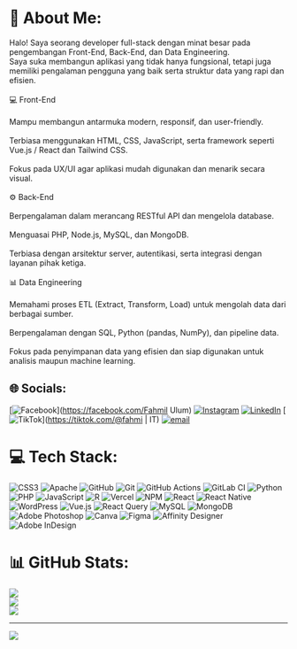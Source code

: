# 💫 About Me:
Halo! Saya seorang developer full-stack dengan minat besar pada pengembangan Front-End, Back-End, dan Data Engineering.<br>Saya suka membangun aplikasi yang tidak hanya fungsional, tetapi juga memiliki pengalaman pengguna yang baik serta struktur data yang rapi dan efisien.<br><br>💻 Front-End<br><br>Mampu membangun antarmuka modern, responsif, dan user-friendly.<br><br>Terbiasa menggunakan HTML, CSS, JavaScript, serta framework seperti Vue.js / React dan Tailwind CSS.<br><br>Fokus pada UX/UI agar aplikasi mudah digunakan dan menarik secara visual.<br><br>⚙️ Back-End<br><br>Berpengalaman dalam merancang RESTful API dan mengelola database.<br><br>Menguasai PHP, Node.js, MySQL, dan MongoDB.<br><br>Terbiasa dengan arsitektur server, autentikasi, serta integrasi dengan layanan pihak ketiga.<br><br>📊 Data Engineering<br><br>Memahami proses ETL (Extract, Transform, Load) untuk mengolah data dari berbagai sumber.<br><br>Berpengalaman dengan SQL, Python (pandas, NumPy), dan pipeline data.<br><br>Fokus pada penyimpanan data yang efisien dan siap digunakan untuk analisis maupun machine learning.


## 🌐 Socials:
[![Facebook](https://img.shields.io/badge/Facebook-%231877F2.svg?logo=Facebook&logoColor=white)](https://facebook.com/Fahmil Ulum) [![Instagram](https://img.shields.io/badge/Instagram-%23E4405F.svg?logo=Instagram&logoColor=white)](https://instagram.com/ulum_f) [![LinkedIn](https://img.shields.io/badge/LinkedIn-%230077B5.svg?logo=linkedin&logoColor=white)](https://linkedin.com/in/fahmil-ulum-404890277) [![TikTok](https://img.shields.io/badge/TikTok-%23000000.svg?logo=TikTok&logoColor=white)](https://tiktok.com/@fahmi | IT) [![email](https://img.shields.io/badge/Email-D14836?logo=gmail&logoColor=white)](mailto:ulumf3701@gmail.com) 

# 💻 Tech Stack:
![CSS3](https://img.shields.io/badge/css3-%231572B6.svg?style=for-the-badge&logo=css3&logoColor=white) ![Apache](https://img.shields.io/badge/apache-%23D42029.svg?style=for-the-badge&logo=apache&logoColor=white) ![GitHub](https://img.shields.io/badge/github-%23121011.svg?style=for-the-badge&logo=github&logoColor=white) ![Git](https://img.shields.io/badge/git-%23F05033.svg?style=for-the-badge&logo=git&logoColor=white) ![GitHub Actions](https://img.shields.io/badge/github%20actions-%232671E5.svg?style=for-the-badge&logo=githubactions&logoColor=white) ![GitLab CI](https://img.shields.io/badge/gitlab%20CI-%23181717.svg?style=for-the-badge&logo=gitlab&logoColor=white) ![Python](https://img.shields.io/badge/python-3670A0?style=for-the-badge&logo=python&logoColor=ffdd54) ![PHP](https://img.shields.io/badge/php-%23777BB4.svg?style=for-the-badge&logo=php&logoColor=white) ![JavaScript](https://img.shields.io/badge/javascript-%23323330.svg?style=for-the-badge&logo=javascript&logoColor=%23F7DF1E) ![R](https://img.shields.io/badge/r-%23276DC3.svg?style=for-the-badge&logo=r&logoColor=white) ![Vercel](https://img.shields.io/badge/vercel-%23000000.svg?style=for-the-badge&logo=vercel&logoColor=white) ![NPM](https://img.shields.io/badge/NPM-%23CB3837.svg?style=for-the-badge&logo=npm&logoColor=white) ![React](https://img.shields.io/badge/react-%2320232a.svg?style=for-the-badge&logo=react&logoColor=%2361DAFB) ![React Native](https://img.shields.io/badge/react_native-%2320232a.svg?style=for-the-badge&logo=react&logoColor=%2361DAFB) ![WordPress](https://img.shields.io/badge/WordPress-%23117AC9.svg?style=for-the-badge&logo=WordPress&logoColor=white) ![Vue.js](https://img.shields.io/badge/vue.js-%2335495e.svg?style=for-the-badge&logo=vuedotjs&logoColor=%234FC08D) ![React Query](https://img.shields.io/badge/-React%20Query-FF4154?style=for-the-badge&logo=react%20query&logoColor=white) ![MySQL](https://img.shields.io/badge/mysql-4479A1.svg?style=for-the-badge&logo=mysql&logoColor=white) ![MongoDB](https://img.shields.io/badge/MongoDB-%234ea94b.svg?style=for-the-badge&logo=mongodb&logoColor=white) ![Adobe Photoshop](https://img.shields.io/badge/adobe%20photoshop-%2331A8FF.svg?style=for-the-badge&logo=adobe%20photoshop&logoColor=white) ![Canva](https://img.shields.io/badge/Canva-%2300C4CC.svg?style=for-the-badge&logo=Canva&logoColor=white) ![Figma](https://img.shields.io/badge/figma-%23F24E1E.svg?style=for-the-badge&logo=figma&logoColor=white) ![Affinity Designer](https://img.shields.io/badge/affinity%20desginer-%231B72BE.svg?style=for-the-badge&logo=affinity-designer&logoColor=white) ![Adobe InDesign](https://img.shields.io/badge/Adobe%20InDesign-49021F?style=for-the-badge&logo=adobeindesign&logoColor=FF3366)
# 📊 GitHub Stats:
![](https://github-readme-stats.vercel.app/api?username=Fahmil643&theme=shadow_blue&hide_border=false&include_all_commits=false&count_private=false)<br/>
![](https://nirzak-streak-stats.vercel.app/?user=Fahmil643&theme=shadow_blue&hide_border=false)<br/>
![](https://github-readme-stats.vercel.app/api/top-langs/?username=Fahmil643&theme=shadow_blue&hide_border=false&include_all_commits=false&count_private=false&layout=compact)

---
[![](https://visitcount.itsvg.in/api?id=Fahmil643&icon=0&color=0)](https://visitcount.itsvg.in)

<!-- Proudly created with GPRM ( https://gprm.itsvg.in ) -->
